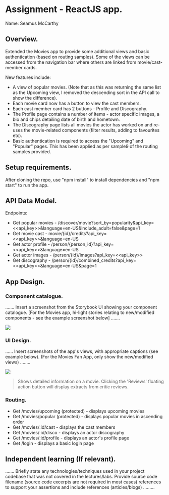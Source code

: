 # Assignment - ReactJS app.

Name: Seamus McCarthy

## Overview.

Extended the Movies app to provide some additional views and basic authentication (based on routing samples). Some of the views can be accessed from the navigation bar
where others are linked from movie/cast-member cards.
 
 New features include:

 + A view of popular movies. (Note that as this was returning the same list as the Upcoming view, I removed the descending sort in the API call to show the difference).
 + Each movie card now has a button to view the cast members.
 + Each cast member card has 2 buttons - Profile and Discography.
 + The Profile page contains a number of items - actor specific images, a bio and chips detailing date of birth and hometown.
 + The Discography page lists all movies the actor has worked on and re-uses the movie-related components (filter results, adding to favourites etc).
 + Basic authentication is required to access the "Upcoming" and "Popular" pages. This has been applied as per sample9 of the routing samples provided.

## Setup requirements.

After cloning the repo, use "npm install" to install dependencies and "npm start" to run the app.

## API Data Model.

Endpoints:
+ Get popular movies - /discover/movie?sort_by=popularity&api_key=<<api_key>>&language=en-US&include_adult=false&page=1
+ Get movie cast - movie/{id}/credits?api_key=<<api_key>>&language=en-US
+ Get actor profile - /person/{person_id}?api_key=<<api_key>>&language=en-US
+ Get actor images - /person/{id}/images?api_key=<<api_key>>
+ Get discography - /person/{id}/combined_credits?api_key=<<api_key>>&language=en-US&page=1


## App Design.

### Component catalogue.

....... Insert a screenshot from the Storybook UI showing your component catalogue. [For the Movies app, hi-light stories relating to new/modified components - see the example screenshot below] .......

![][stories]

### UI Design.

...... Insert screenshots of the app's views, with appropriate captions (see example below). (For the Movies Fan App, only show the new/modified views) ........

![][view]
>Shows detailed information on a movie. Clicking the 'Reviews' floating action button will display extracts from critic reviews.

### Routing.

+ Get /movies/upcoming (protected) - displays upcoming movies
+ Get /movies/popular (protected) - displays popular movies in ascending order
+ Get /movies/:id/cast - displays the cast members
+ Get /movies/:id/disco - displays an actor discography
+ Get /movies/:id/profile - displays an actor's profile page
+ Get /login - displays a basic login page

## Independent learning (If relevant).

....... Briefly state any technologies/techniques used in your project codebase that was not covered in the lectures/labs. Provide source code filename (source code excerpts are not required in most cases) references to support your assertions and include references (articles/blogs) ......... 


[model]: ./data.jpg
[view]: ./view.png
[stories]: ./storybook.png
